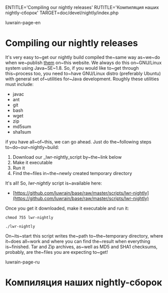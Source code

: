 
ENTITLE='Compiling our nightly   releases'
RUTITLE='Компиляция наших nightly-сборок'
TARGET=doc/devel/nightly/index.php

luwrain-page-en

# Compiling our nightly releases

It's very easy to~get our nightly build compiled 
the~same way as~we~do when we~publish [them](local:/download/nightly/)  on~this website.
We always do this on~GNU/Linux system using Java~SE~1.8.
So, if you would like to~get through this~process too,
you need to~have GNU/Linux distro (preferably Ubuntu) with general set of~utilities for~Java development.
Roughly these utilities must include:

* javac
* ant 
* git
* bash
* wget
* zip
* md5sum
* sha1sum

if you have all~of~this, we can go ahead. 
Just do the~following steps to~do~our~nightly~build:



1. Download our _lwr-nightly_script by~the~link below
2. Make it executable
3. Run it
4. Find the~files in~the~newly created temporary directory

It's all! So, _lwr-nightly_ script is~available here:

* [https://github.com/luwrain/base/raw/master/scripts/lwr-nightly](https://github.com/luwrain/base/raw/master/scripts/lwr-nightly)

Once you get it downloaded, make it executable and run it:

```
chmod 755 lwr-nightly
```

```
./lwr-nightly
```

On~its~start this script writes the~path to~the~temporary directory,
where it~does all~work and where you can find the~result when everything is~finished.
Tar and Zip archives, as~well as MD5 and SHA1 checksums, probably, are the~files you are expecting to~get!

luwrain-page-ru

# Компиляция наших nightly-сборок
